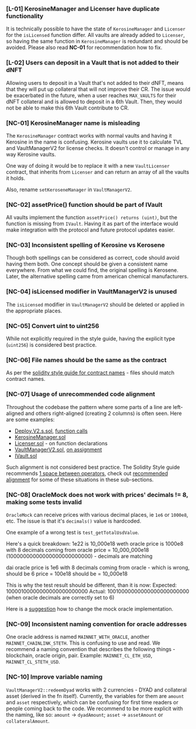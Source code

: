 ### [L-01] KerosineManager and Licenser have duplicate functionality
It is technically possible to have the state of `KerosineManager` and `Licenser` for the `isLicensed` function differ. All vaults are already added to `Licenser`, so having the same function in `KerosineManager` is redundant and should be avoided. Please also read **NC-01** for recommendation how to fix.

### [L-02] Users can deposit in a Vault that is not added to their dNFT
Allowing users to deposit in a Vault that's not added to their dNFT, means that they will put up collateral that will not improve their CR.
The issue would be exacerbated in the future, when a user reaches `MAX_VAULTS` for their dNFT collateral and is allowed to deposit in a 6th Vault. Then, they would not be able to make this 6th Vault contribute to CR.

### [NC-01] KerosineManager name is misleading
The `KerosineManager` contract works with normal vaults and having it Kerosine in the name is confusing. Kerosine vaults use it to calculate TVL and VaultManagerV2 for license checks. It doesn't control or manage in any way Kerosine vaults.

One way of doing it would be to replace it with a new `VaultLicenser` contract, that inherits from `Licenser` and can return an array of all the vaults it holds.

Also, rename `setKeroseneManager` in `VaultManagerV2`.

### [NC-02] assetPrice() function should be part of IVault

All vaults implement the function `assetPrice() returns (uint)`, but the function is missing from `IVault`. Having it as part of the interface would make integration with the protocol and future protocol updates easier.

### [NC-03] Inconsistent spelling of Kerosine vs Kerosene

Though both spellings can be considered as correct, code should avoid having them both. 
One concept should be given a consistent name everywhere.
From what we could find, the original spelling is Kerosene. Later, the alternative spelling came from american chemical manufacturers.

### [NC-04] isLicensed modifier in VaultManagerV2 is unused
The `isLicensed` modifier in `VaultManagerV2` should be deleted or applied in the appropriate places.

### [NC-05] Convert uint to uint256
While not explicitly required in the style guide, having the explicit type (`uint256`) is considered best practice.

### [NC-06] File names should be the same as the contract 
 As per the [solidity style guide for contract names](https://docs.soliditylang.org/en/latest/style-guide.html#contract-and-library-names) - files should match contract names.

### [NC-07] Usage of unrecommended code alignment
Throughout the codebase the pattern where some parts of a line are left-aligned and others right-aligned (creating 2 columns) is often seen.
Here are some examples:
- [Deploy.V2.s.sol](https://github.com/code-423n4/2024-04-dyad/blob/cd48c684a58158de444b24854ffd8f07d046c31b/script/deploy/Deploy.V2.s.sol#L78-L86), [function calls](https://github.com/code-423n4/2024-04-dyad/blob/cd48c684a58158de444b24854ffd8f07d046c31b/script/deploy/Deploy.V2.s.sol#L90-L91)
- [KerosineManager.sol](https://github.com/code-423n4/2024-04-dyad/blob/cd48c684a58158de444b24854ffd8f07d046c31b/src/core/KerosineManager.sol#L24-L25)
- [Licenser.sol](https://github.com/code-423n4/2024-04-dyad/blob/cd48c684a58158de444b24854ffd8f07d046c31b/src/core/Licenser.sol#L12-L13) - on function declarations
- [VaultManagerV2.sol](https://github.com/code-423n4/2024-04-dyad/blob/cd48c684a58158de444b24854ffd8f07d046c31b/src/core/VaultManagerV2.sol#L74-L89), [on assignment](https://github.com/code-423n4/2024-04-dyad/blob/cd48c684a58158de444b24854ffd8f07d046c31b/src/core/VaultManagerV2.sol#L223)
- [IVault.sol](https://github.com/code-423n4/2024-04-dyad/blob/cd48c684a58158de444b24854ffd8f07d046c31b/src/interfaces/IVault.sol#L6-L16)

Such alignment is not considered best practice. The Solidity Style guide recommends [1 space between operators](https://docs.soliditylang.org/en/latest/style-guide.html#other-recommendations), check out [recommended alignment](https://docs.soliditylang.org/en/latest/style-guide.html#maximum-line-length) for some of these situations in these sub-sections.

### [NC-08] OracleMock does not work with prices' decimals != 8, making some tests invalid
`OracleMock` can receive prices with various decimal places, ie `1e6` or `1000e8`, etc.
The issue is that it's `decimals()` value is hardcoded.

One example of a wrong test is `test_getTotalUsdValue`.

Here's a quick breakdown:
1e22 is 10_000e18
weth oracle price is 1000e8 with 8 decimals coming from oracle
price = 10_000_000e18 (10000000000000000000000000) - decimals are matching

dai oracle price is 1e6 with 8 decimals coming from oracle - which is wrong, should be 6
price = 100e18
should be = 10_000e18

This is why the test result should be different, than it is now:
Expected: 10000100000000000000000000
  Actual: 10010000000000000000000000 (when oracle decimals are correctly set to 6)

Here is a [suggestion](https://gist.github.com/georgiIvanov/7faf72a632ff975046cdae1f23d990e1) how to change the mock oracle implementation.

### [NC-09] Inconsistent naming convention for oracle addresses
One oracle address is named `MAINNET_WETH_ORACLE`, another `MAINNET_CHAINLINK_STETH`.
This is confusing to use and read.
We recommend a naming convention that describes the following things - blockchain, oracle origin, pair.
Example: `MAINNET_CL_ETH_USD`, `MAINNET_CL_STETH_USD`.

### [NC-10] Improve variable naming
`VaultManagerV2::redeemDyad` works with 2 currencies - DYAD and collateral asset (derived in the fn itself).
Currently, the variables for them are `amount` and `asset` respectively, which can be confusing for first time readers or people coming back to the code.
We recommend to be more explicit with the naming, like so: `amount` -> `dyadAmount`; `asset` -> `assetAmount` or `collateralAmount`.